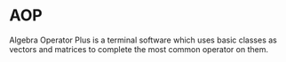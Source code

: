# AOP
Algebra Operator Plus is a terminal software which uses basic classes as vectors and matrices to complete the most common operator on them.
